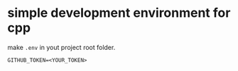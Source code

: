 # simple development environment for cpp

make `.env` in yout project root folder.
```
GITHUB_TOKEN=<YOUR_TOKEN>
```